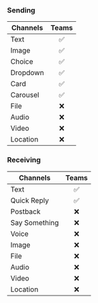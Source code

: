 ### Sending

| Channels | Teams |
| -------- | :---: |
| Text     |  ✅   |
| Image    |  ✅   |
| Choice   |  ✅   |
| Dropdown |  ✅   |
| Card     |  ✅   |
| Carousel |  ✅   |
| File     |  ❌   |
| Audio    |  ❌   |
| Video    |  ❌   |
| Location |  ❌   |

### Receiving

| Channels      | Teams |
| ------------- | :---: |
| Text          |  ✅   |
| Quick Reply   |  ✅   |
| Postback      |  ❌   |
| Say Something |  ❌   |
| Voice         |  ❌   |
| Image         |  ❌   |
| File          |  ❌   |
| Audio         |  ❌   |
| Video         |  ❌   |
| Location      |  ❌   |
